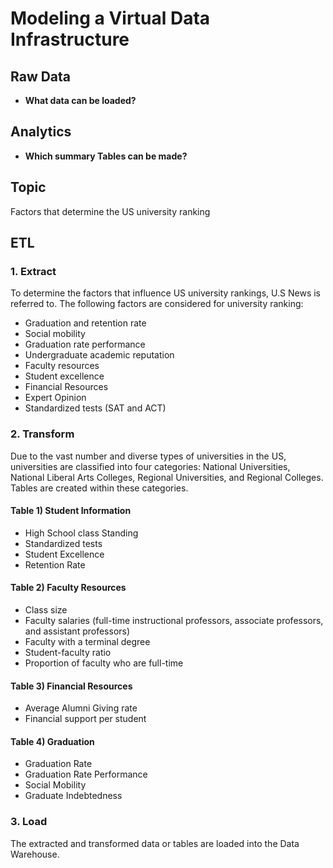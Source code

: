 # Modeling a Virtual Data Infrastructure

## Raw Data
- **What data can be loaded?**
  
## Analytics
- **Which summary Tables can be made?**

## Topic
Factors that determine the US university ranking

## ETL

### 1. Extract
To determine the factors that influence US university rankings, U.S News is referred to. The following factors are considered for university ranking:
- Graduation and retention rate
- Social mobility
- Graduation rate performance
- Undergraduate academic reputation
- Faculty resources
- Student excellence
- Financial Resources
- Expert Opinion
- Standardized tests (SAT and ACT)

### 2. Transform
Due to the vast number and diverse types of universities in the US, universities are classified into four categories: National Universities, National Liberal Arts Colleges, Regional Universities, and Regional Colleges. Tables are created within these categories.

#### Table 1) Student Information
- High School class Standing
- Standardized tests
- Student Excellence
- Retention Rate

#### Table 2) Faculty Resources
- Class size
- Faculty salaries (full-time instructional professors, associate professors, and assistant professors)
- Faculty with a terminal degree
- Student-faculty ratio
- Proportion of faculty who are full-time

#### Table 3) Financial Resources
- Average Alumni Giving rate
- Financial support per student

#### Table 4) Graduation
- Graduation Rate
- Graduation Rate Performance
- Social Mobility
- Graduate Indebtedness

### 3. Load
The extracted and transformed data or tables are loaded into the Data Warehouse.
